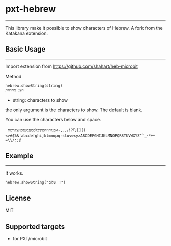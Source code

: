 # pxt-hebrew
---
This library make it possible to show characters of Hebrew.
A fork from the Katakana extension.

## Basic Usage
---
Import extension from https://github.com/shahart/heb-microbit

Method
```
hebrew.showString(string)
הצג מחרוזת
```

- string: characters to show

the only argument is the characters to show. The default is blank. 

You can use the characters below and space.
```
 אבגדהוזחטיךכלםמןנסעףפץצקרשת-,.､｡!?｢｣[]()<>#$%&'abcdefghijklmnopqrstuvwxyzABCDEFGHIJKLMNOPQRSTUVWXYZ^`_･*+ｰ=\\/:;@
```

## Example
---

It works.
```
hebrew.showString("שלום !")
```

## License
MIT

## Supported targets

* for PXT/microbit
